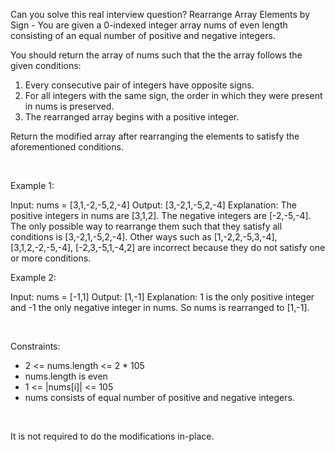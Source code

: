 Can you solve this real interview question? Rearrange Array Elements by Sign - You are given a 0-indexed integer array nums of even length consisting of an equal number of positive and negative integers.

You should return the array of nums such that the the array follows the given conditions:

 1. Every consecutive pair of integers have opposite signs.
 2. For all integers with the same sign, the order in which they were present in nums is preserved.
 3. The rearranged array begins with a positive integer.

Return the modified array after rearranging the elements to satisfy the aforementioned conditions.

 

Example 1:


Input: nums = [3,1,-2,-5,2,-4]
Output: [3,-2,1,-5,2,-4]
Explanation:
The positive integers in nums are [3,1,2]. The negative integers are [-2,-5,-4].
The only possible way to rearrange them such that they satisfy all conditions is [3,-2,1,-5,2,-4].
Other ways such as [1,-2,2,-5,3,-4], [3,1,2,-2,-5,-4], [-2,3,-5,1,-4,2] are incorrect because they do not satisfy one or more conditions.  


Example 2:


Input: nums = [-1,1]
Output: [1,-1]
Explanation:
1 is the only positive integer and -1 the only negative integer in nums.
So nums is rearranged to [1,-1].


 

Constraints:

 * 2 <= nums.length <= 2 * 105
 * nums.length is even
 * 1 <= |nums[i]| <= 105
 * nums consists of equal number of positive and negative integers.

 

It is not required to do the modifications in-place.